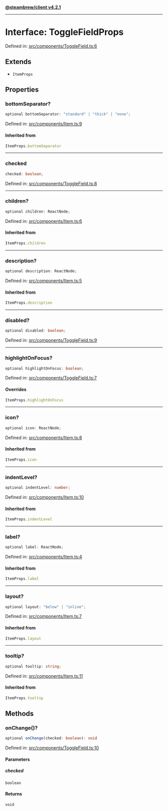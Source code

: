 [**@steambrew/client v4.2.1**](../README.md)

***

# Interface: ToggleFieldProps

Defined in: [src/components/ToggleField.ts:6](https://github.com/SteamClientHomebrew/SDK/blob/main/typescript-packages/client/src/components/ToggleField.ts#L6)

## Extends

- `ItemProps`

## Properties

### bottomSeparator?

```ts
optional bottomSeparator: "standard" | "thick" | "none";
```

Defined in: [src/components/Item.ts:9](https://github.com/SteamClientHomebrew/SDK/blob/main/typescript-packages/client/src/components/Item.ts#L9)

#### Inherited from

```ts
ItemProps.bottomSeparator
```

***

### checked

```ts
checked: boolean;
```

Defined in: [src/components/ToggleField.ts:8](https://github.com/SteamClientHomebrew/SDK/blob/main/typescript-packages/client/src/components/ToggleField.ts#L8)

***

### children?

```ts
optional children: ReactNode;
```

Defined in: [src/components/Item.ts:6](https://github.com/SteamClientHomebrew/SDK/blob/main/typescript-packages/client/src/components/Item.ts#L6)

#### Inherited from

```ts
ItemProps.children
```

***

### description?

```ts
optional description: ReactNode;
```

Defined in: [src/components/Item.ts:5](https://github.com/SteamClientHomebrew/SDK/blob/main/typescript-packages/client/src/components/Item.ts#L5)

#### Inherited from

```ts
ItemProps.description
```

***

### disabled?

```ts
optional disabled: boolean;
```

Defined in: [src/components/ToggleField.ts:9](https://github.com/SteamClientHomebrew/SDK/blob/main/typescript-packages/client/src/components/ToggleField.ts#L9)

***

### highlightOnFocus?

```ts
optional highlightOnFocus: boolean;
```

Defined in: [src/components/ToggleField.ts:7](https://github.com/SteamClientHomebrew/SDK/blob/main/typescript-packages/client/src/components/ToggleField.ts#L7)

#### Overrides

```ts
ItemProps.highlightOnFocus
```

***

### icon?

```ts
optional icon: ReactNode;
```

Defined in: [src/components/Item.ts:8](https://github.com/SteamClientHomebrew/SDK/blob/main/typescript-packages/client/src/components/Item.ts#L8)

#### Inherited from

```ts
ItemProps.icon
```

***

### indentLevel?

```ts
optional indentLevel: number;
```

Defined in: [src/components/Item.ts:10](https://github.com/SteamClientHomebrew/SDK/blob/main/typescript-packages/client/src/components/Item.ts#L10)

#### Inherited from

```ts
ItemProps.indentLevel
```

***

### label?

```ts
optional label: ReactNode;
```

Defined in: [src/components/Item.ts:4](https://github.com/SteamClientHomebrew/SDK/blob/main/typescript-packages/client/src/components/Item.ts#L4)

#### Inherited from

```ts
ItemProps.label
```

***

### layout?

```ts
optional layout: "below" | "inline";
```

Defined in: [src/components/Item.ts:7](https://github.com/SteamClientHomebrew/SDK/blob/main/typescript-packages/client/src/components/Item.ts#L7)

#### Inherited from

```ts
ItemProps.layout
```

***

### tooltip?

```ts
optional tooltip: string;
```

Defined in: [src/components/Item.ts:11](https://github.com/SteamClientHomebrew/SDK/blob/main/typescript-packages/client/src/components/Item.ts#L11)

#### Inherited from

```ts
ItemProps.tooltip
```

## Methods

### onChange()?

```ts
optional onChange(checked: boolean): void
```

Defined in: [src/components/ToggleField.ts:10](https://github.com/SteamClientHomebrew/SDK/blob/main/typescript-packages/client/src/components/ToggleField.ts#L10)

#### Parameters

##### checked

`boolean`

#### Returns

`void`
